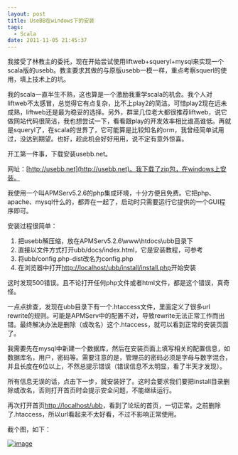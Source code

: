 ```yaml
---
layout: post
title: UseBB在windows下的安装
tags:
  - Scala
date: 2011-11-05 21:45:37
---
```


我接受了林教主的委托，现在开始尝试使用liftweb+squeryl+mysql来实现一个scala版的usebb。教主要求其做的与原版usebb一模一样，重点考察squerl的使用，填上技术上的坑。

我的scala一直半生不熟，这也算是一个激励我重学scala的机会。我个人对liftweb不太感冒，总觉得它有点复杂，比不上play2的简洁。可惜play2现在远未成熟，liftweb还是最为稳妥的选择。另外，群里几位老大都很推荐liftweb，说它做网站代码很简洁，我也想尝试一下，看看跟play的开发效率相比谁高谁低。再就是squeryl了，在scala的世界了，它可能算是比较知名的orm，我曾经简单试用过，没达到期望。也好，趁此机会好好用用，说不定有意外惊喜。

<span id="more-548"></span>
<p>开工第一件事，下载安装usebb.net。

网址：[http://usebb.net](http://usebb.net)。我下载了zip包，在windows上安装。

我使用一个叫APMServ5.2.6的php集成环境，十分方便且免费。它把php、apache、mysql什么的，都弄在一起了，启动时只需要运行它提供的一个GUI程序即可。

安装过程很简单：

1.  把usebb解压缩，放在APMServ5.2.6\www\htdocs\ubb目录下
2.  直接以文件方式打开ubb/docs/index.html，它是安装教程，可参考
3.  将ubb/config.php-dist改名为config.php
4.  在浏览器中打开[http://localhost/ubb/install/install.php](http://localhost/ubb/install/install.php)开始安装

这时发现500错误。且不论打开任何php文件或者html文件，都是这个错误，真奇怪。

一点点排查，发现在ubb目录下有一个.htaccess文件，里面定义了很多url rewrite的规则。可能是APMServ中的配置不对，导致rewrite无法正常工作而出错。最终解决办法是删除（或改名）这个.htaccess，就可以看到正常的安装页面了。

我需要先在mysql中新建一个数据库，然后在安装页面上填写相关的配置信息，如数据库名，用户，密码等。需要注意的是，管理员的密码必须是字母与数字混合，并且长度在6位以上，不然总提示错误（错误信息不太明显，看了半天才发现）。

所有信息无误的话，点击下一步，就安装好了。这时会要求我们要把install目录删除或改名，否则打开首页时会提示安全问题，不能继续运行。

再次打开首页[http://localhost/ubb](http://localhost/ubb)，看到了论坛的首页，一切正常。之前删除了.htaccess，所以url看起来不太好看，不过不影响正常使用。

截个图，如下：

[![image](http://freewind.me/wp-content/uploads/2011/11/image_thumb.png "image")](http://freewind.me/wp-content/uploads/2011/11/image.png)